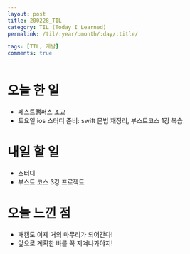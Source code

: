 ```yaml
---
layout: post
title: 200228_TIL
category: TIL (Today I Learned)
permalink: /til/:year/:month/:day/:title/

tags: [TIL, 개발]
comments: true
---
```


# 오늘 한 일

- 페스트캠퍼스 조교
- 토요일 ios 스터디 준비: swift 문법 재정리, 부스트코스 1강 복습

# 내일 할 일

- 스터디
- 부스트 코스 3강 프로젝트

# 오늘 느낀 점

- 패캠도 이제 거의 마무리가 되어간다!
- 앞으로 계획한 바를 꼭 지켜나가야지!

